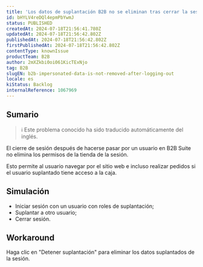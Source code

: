 ```yaml
---
title: 'Los datos de suplantación B2B no se eliminan tras cerrar la sesión'
id: bHYLV4reDQl4epmPbYwmJ
status: PUBLISHED
createdAt: 2024-07-18T21:56:41.780Z
updatedAt: 2024-07-18T21:56:42.802Z
publishedAt: 2024-07-18T21:56:42.802Z
firstPublishedAt: 2024-07-18T21:56:42.802Z
contentType: knownIssue
productTeam: B2B
author: 2mXZkbi0oi061KicTExNjo
tag: B2B
slugEN: b2b-impersonated-data-is-not-removed-after-logging-out
locale: es
kiStatus: Backlog
internalReference: 1067969
---
```


## Sumario

>ℹ️ Este problema conocido ha sido traducido automáticamente del inglés.


El cierre de sesión después de hacerse pasar por un usuario en B2B Suite no elimina los permisos de la tienda de la sesión.

Esto permite al usuario navegar por el sitio web e incluso realizar pedidos si el usuario suplantado tiene acceso a la caja.



## Simulación



- Iniciar sesión con un usuario con roles de suplantación;
- Suplantar a otro usuario;
- Cerrar sesión.



## Workaround


Haga clic en "Detener suplantación" para eliminar los datos suplantados de la sesión.




